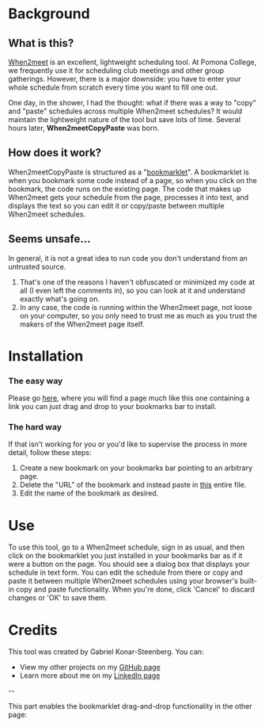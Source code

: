 # Background
## What is this?
[When2meet](https://www.when2meet.com/) is an excellent, lightweight scheduling tool. At Pomona College, we frequently use it for scheduling club meetings and other group gatherings. However, there is a major downside: you have to enter your whole schedule from scratch every time you want to fill one out.

One day, in the shower, I had the thought: what if there was a way to "copy" and "paste" schedules across multiple When2meet schedules? It would maintain the lightweight nature of the tool but save lots of time. Several hours later, **When2meetCopyPaste** was born.

## How does it work?
When2meetCopyPaste is structured as a "[bookmarklet](https://en.wikipedia.org/wiki/Bookmarklet)". A bookmarklet is when you bookmark some code instead of a page, so when you click on the bookmark, the code runs on the existing page. The code that makes up When2meet gets your schedule from the page, processes it into text, and displays the text so you can edit it or copy/paste between multiple When2meet schedules.

## Seems unsafe…
In general, it is not a great idea to run code you don't understand from an untrusted source.
 1. That's one of the reasons I haven't obfuscated or minimized my code at all (I even left the comments in), so you can look at it and understand exactly what's going on.
 2. In any case, the code is running within the When2meet page, not loose on your computer, so you only need to trust me as much as you trust the makers of the When2meet page itself.

# Installation
### The easy way
<div id="installation-blurb">
Please go <a href="https://gabrielks.github.io/When2meetCopyPaste/#the-easy-way">here</a>, where you will find a page much like this one containing a link you can just drag and drop to your bookmarks bar to install.
</div>

### The hard way
If that isn't working for you or you'd like to supervise the process in more detail, follow these steps:
 1. Create a new bookmark on your bookmarks bar pointing to an arbitrary page.
 2. Delete the "URL" of the bookmark and instead paste in [this](https://gabrielks.github.io/When2meetCopyPaste/when2meetcopypaste.js) entire file.
 3. Edit the name of the bookmark as desired.

# Use
To use this tool, go to a When2meet schedule, sign in as usual, and then click on the bookmarklet you just installed in your bookmarks bar as if it were a button on the page. You should see a dialog box that displays your schedule in text form. You can edit the schedule from there or copy and paste it between multiple When2meet schedules using your browser's built-in copy and paste functionality. When you're done, click 'Cancel' to discard changes or 'OK' to save them.

# Credits
This tool was created by Gabriel Konar-Steenberg. You can:
 * View my other projects on my [GitHub page](https://github.com/GabrielKS)
 * Learn more about me on my [LinkedIn page](https://www.linkedin.com/in/gabriel-konar-steenberg/)

<noscript>
--

This part enables the bookmarklet drag-and-drop functionality in the other page:
</noscript>
<script>
    <!--
        (function() {
            document.getElementById("installation-blurb").innerHTML = "Loading…. If this doesn't load, please use the other installation method."
            const xr = new XMLHttpRequest();
            function loadInstallationBlurb() {
                if (xr.readyState != xr.DONE) return;
                if (xr.status == 200) {
                    const response = xr.responseText;
                    const contents = "Just drag the following link to your boomarks bar: <a id=\"bookmarklet\" href=\"javascript:(function() {alert('Error! Please use the other installation method. :(')})();\">W2MCV</a>. You may then rename the bookmark if you like.";
                    document.getElementById("installation-blurb").innerHTML = contents;
                    document.getElementById("bookmarklet").href = response;
                }
                else {
                    document.getElementById("installation-blurb").innerHTML = "Error! Please use the other installation method. :("
                }
            }
            xr.onreadystatechange = loadInstallationBlurb;
            xr.open("GET", "https://gabrielks.github.io/When2meetCopyPaste/when2meetcopypaste.js");
            xr.send();
        })();
    -->
</script>